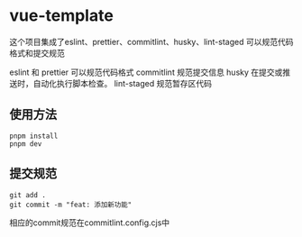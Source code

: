 # vue-template

这个项目集成了eslint、prettier、commitlint、husky、lint-staged 可以规范代码格式和提交规范

eslint 和 prettier 可以规范代码格式
commitlint 规范提交信息
husky 在提交或推送时，自动化执行脚本检查。
lint-staged 规范暂存区代码

## 使用方法

```
pnpm install
pnpm dev
```

## 提交规范

```
git add .
git commit -m "feat: 添加新功能"
```

相应的commit规范在commitlint.config.cjs中
